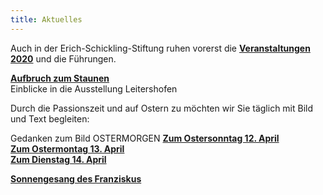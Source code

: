 ```yaml
---
title: Aktuelles
---
```

Auch in der Erich-Schickling-Stiftung ruhen vorerst die [**Veranstaltungen 2020**](/veranstaltungen/2020/) und die Führungen. 

[**Aufbruch zum Staunen**](/veranstaltungen/2020/leitershofenausstellung/)   
Einblicke in die Ausstellung Leitershofen

Durch die Passionszeit und auf Ostern zu möchten wir Sie täglich mit Bild und Text begleiten:
   
Gedanken zum Bild OSTERMORGEN 
[**Zum Ostersonntag 12. April**](/bildgedanken/20200412schuller/)  
[**Zum Ostermontag 13. April**](/bildgedanken/20200413schuller/)      
[**Zum Dienstag 14. April**](/bildgedanken/20200414schuller/)
  
[**Sonnengesang des Franziskus**](/bildgedanken/20200416schuller/)